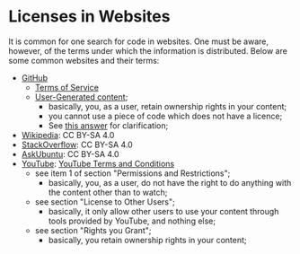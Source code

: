# Licenses in Websites

It is common for one search for code in websites. One must be aware, however, of the terms under which the information is distributed. Below are some common websites and their terms:

- [GitHub](https://github.com)
  - [Terms of Service](https://docs.github.com/en/site-policy/github-terms/github-terms-of-service)
  - [User-Generated content](https://docs.github.com/en/site-policy/github-terms/github-terms-of-service#d-user-generated-content);
    - basically, you, as a user, retain ownership rights in your content;
    - you cannot use a piece of code which does not have a licence;
    - See [this answer](https://opensource.stackexchange.com/questions/1720/what-can-i-assume-if-a-publicly-published-project-has-no-license) for clarification;
- [Wikipedia](https://www.wikipedia.org/): CC BY-SA 4.0
- [StackOverflow](https://stackoverflow.com/help/licensing): CC BY-SA 4.0
- [AskUbuntu](https://askubuntu.com/): CC BY-SA 4.0
- [YouTube](https://www.youtube.com): [YouTube Terms and Conditions](https://www.youtube.com/static?template=terms)
  - see item 1 of section "Permissions and Restrictions";
    - basically, you, as a user, do not have the right to do anything with the content other than to watch;
  - see section "License to Other Users";
    - basically, it only allow other users to use your content through tools provided by YouTube, and nothing else;
  - see section "Rights you Grant";
    - basically, you retain ownership rights in your content;
